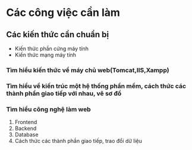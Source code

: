 # Các công việc cần làm

## Các kiến thức cần chuẩn bị
- Kiến thức phần cứng máy tính
- Kiến thức mạng máy tính

### Tìm hiểu kiến thức về máy chủ web(Tomcat,IIS,Xampp)

### Tìm hiểu về kiến trúc một hệ thống phần mềm, cách thức các thành phần giao tiếp với nhau, vẽ sơ đồ

### Tìm hiểu công nghệ làm web
1. Frontend
2. Backend
3. Database
4. Cách thức các thành phần giao tiếp, trao đổi dữ liệu
